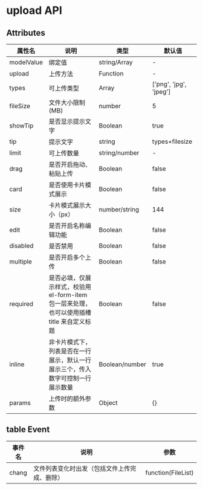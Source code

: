 # upload API

## Attributes


| 属性名        | 说明                   | 类型                 | 默认值 |
| ------------- | ---------------------- | -------------------- | ------ |
| modelValue         | 绑定值                   | string/Array        | -      |
| upload      | 上传方法 | Function              | -  |
| types         | 可上传类型                   | Array       | ['png', 'jpg', 'jpeg']      |
| fileSize         | 文件大小限制 (MB)                  | number       | 5      |
| showTip      | 是否显示提示文字 | Boolean              | true  |
| tip      | 提示文字 | string              | types+filesize  |
| limit | 可上传数量               | string/number    | -   |
| drag          | 是否开启拖动、粘贴上传         | Boolean | false      |
| card          | 是否使用卡片模式展示         | Boolean | false      |
| size          | 卡片模式展示大小（px）        | number/string        | 144      |
| edit          | 是否开启名称编辑功能       | Boolean              | false  |
| disabled      | 是否禁用 | Boolean              | false  |
| multiple      | 是否开启多个上传 | Boolean              | false  |
| required      | 是否必填，仅展示样式，校验用el-form-item包一层来处理，也可以使用插槽 title 来自定义标题 | Boolean   | false  |
| inline      | 非卡片模式下，列表是否在一行展示，默认一行展示三个，传入数字可控制一行展示数量 | Boolean/number    | true  |
| params      | 上传时的额外参数 | Object              | {}  |

## table Event

| 事件名  | 说明     | 参数 |
| ------- | -------- |  ------ |
| chang | 文件列表变化时出发（包括文件上传完成、删除）     |  function(FileList)      |